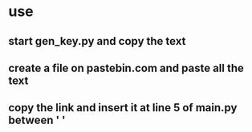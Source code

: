 # use
## start gen_key.py and copy the text
## create a file on pastebin.com and paste all the text
## copy the link and insert it at line 5 of main.py between ' '
